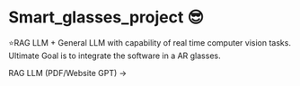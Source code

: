 # Smart_glasses_project 😎
⭐RAG LLM + General LLM with capability of real time computer vision tasks.  Ultimate Goal is to integrate the software in a AR glasses.

RAG LLM (PDF/Website GPT) -> 